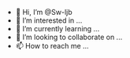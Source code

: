 - 👋 Hi, I’m @Sw-ljb
- 👀 I’m interested in ...
- 🌱 I’m currently learning ...
- 💞️ I’m looking to collaborate on ...
- 📫 How to reach me ...

<!---
Sw-ljb/Sw-ljb is a ✨ special ✨ repository because its `README.md` (this file) appears on your GitHub profile.
You can click the Preview link to take a look at your changes.
--->
